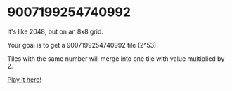 # 9007199254740992
It's like 2048, but on an 8x8 grid.

Your goal is to get a 9007199254740992 tile (2^53).

Tiles with the same number will merge into one tile with value multiplied by 2.

[Play it here!](https://ryan2144.github.io/9007199254740992)
